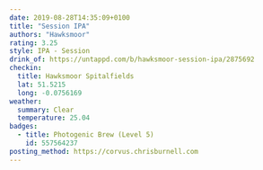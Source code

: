 ```yaml
---
date: 2019-08-28T14:35:09+0100
title: "Session IPA"
authors: "Hawksmoor"
rating: 3.25
style: IPA - Session
drink_of: https://untappd.com/b/hawksmoor-session-ipa/2875692
checkin:
  title: Hawksmoor Spitalfields
  lat: 51.5215
  long: -0.0756169
weather:
  summary: Clear
  temperature: 25.04
badges:
  - title: Photogenic Brew (Level 5)
    id: 557564237
posting_method: https://corvus.chrisburnell.com
---
```

